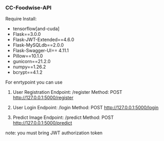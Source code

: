 ### CC-Foodwise-API

Require Install:


- tensorflow[and-cuda]
- Flask==3.0.0
- Flask-JWT-Extended==4.6.0
- Flask-MySQLdb==2.0.0
- Flask-Swagger-UI== 4.11.1
- Pillow==10.1.0
- gunicorn==21.2.0
- numpy==1.26.2
- bcrypt==4.1.2

For enrtypoint you can use 
1. User Registration
Endpoint: /register
Method: POST
http://127.0.0.1:5000/register

2. User Login
Endpoint: /login
Method: POST
http://127.0.0.1:5000/login

2. Predict Image
Endpoint: /predict
Method: POST
http://127.0.0.1:5000/predict

note: you must bring JWT authorization token




